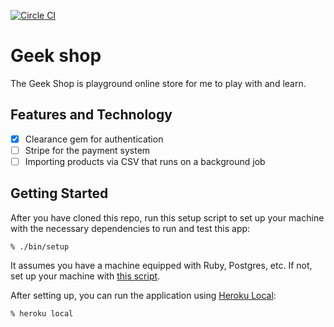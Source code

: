 [![Circle
CI](https://circleci.com/gh/paulthegeek/geek_shop.svg?style=svg&circle-token=9b905c17e10dd7dfc993e5f3149037317e66471e)](https://circleci.com/gh/paulthegeek/geek_shop)

# Geek shop
The Geek Shop is playground online store for me to play with and learn.

## Features and Technology

- [x] Clearance gem for authentication
- [ ] Stripe for the payment system
- [ ] Importing products via CSV that runs on a background job

## Getting Started

After you have cloned this repo, run this setup script to set up your machine
with the necessary dependencies to run and test this app:

    % ./bin/setup

It assumes you have a machine equipped with Ruby, Postgres, etc. If not, set up
your machine with [this script].

[this script]: https://github.com/thoughtbot/laptop

After setting up, you can run the application using [Heroku Local]:

    % heroku local

[Heroku Local]: https://devcenter.heroku.com/articles/heroku-local
